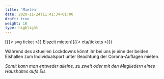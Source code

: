 ```yaml
---
title: 'Mieten'
date: 2020-11-24T11:41:34+01:00
draft: true
weight: 10
type: highlight
---
```


[{{< svg ticket >}} Eiszeit mieten]({{< cta/tickets >}})

Während des aktuellen Lockdowns könnt ihr bei uns je eine der beiden Eishallen zum Individualsport unter Beachtung der Corona-Auflagen mieten.

_Somit kann man entweder alleine, zu zweit oder mit den Mitgliedern eines Haushaltes aufs Eis._
